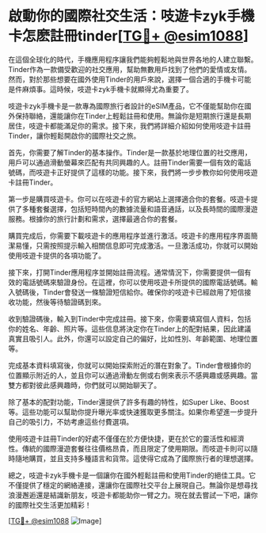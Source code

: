 # 啟動你的國際社交生活：吱遊卡zyk手機卡怎麽註冊tinder[[TG💪+ @esim1088](https://t.me/s/esim1088)]

在這個全球化的時代，手機應用程序讓我們能夠輕鬆地與世界各地的人建立聯繫。Tinder作為一款備受歡迎的社交應用，幫助無數用戶找到了他們的愛情或友情。然而，對於那些想要在國外使用Tinder的用戶來說，選擇一個合適的手機卡可能是件麻煩事。這時候，吱遊卡zyk手機卡就顯得尤為重要了。

吱遊卡zyk手機卡是一款專為國際旅行者設計的eSIM產品，它不僅能幫助你在國外保持聯絡，還能讓你在Tinder上輕鬆註冊和使用。無論你是短期旅行還是長期居住，吱遊卡都能滿足你的需求。接下來，我們將詳細介紹如何使用吱遊卡註冊Tinder，讓你輕鬆開啟你的國際社交之旅。

首先，你需要了解Tinder的基本操作。Tinder是一款基於地理位置的社交應用，用戶可以通過滑動螢幕來匹配有共同興趣的人。註冊Tinder需要一個有效的電話號碼，而吱遊卡正好提供了這樣的功能。接下來，我們將一步步教你如何使用吱遊卡註冊Tinder。

第一步是購買吱遊卡。你可以在吱遊卡的官方網站上選擇適合你的套餐。吱遊卡提供了多種套餐選擇，包括短時間內的數據流量和語音通話，以及長時間的國際漫遊服務。根據你的旅行計劃和需求，選擇最適合你的套餐。

購買完成后，你需要下載吱遊卡的應用程序並進行激活。吱遊卡的應用程序界面簡潔易懂，只需按照提示輸入相關信息即可完成激活。一旦激活成功，你就可以開始使用吱遊卡提供的各項功能了。

接下來，打開Tinder應用程序並開始註冊流程。通常情況下，你需要提供一個有效的電話號碼來驗證身份。在這裡，你可以使用吱遊卡所提供的國際電話號碼。輸入號碼後，Tinder會發送一條驗證短信給你。確保你的吱遊卡已經啟用了短信接收功能，然後等待驗證碼到來。

收到驗證碼後，輸入到Tinder中完成註冊。接下來，你需要填寫個人資料，包括你的姓名、年齡、照片等。這些信息將決定你在Tinder上的配對結果，因此建議真實且吸引人。此外，你還可以設定自己的偏好，比如性別、年齡範圍、地理位置等。

完成基本資料填寫後，你就可以開始探索附近的潛在對象了。Tinder會根據你的位置顯示附近的人，並且你可以通過滑動左側或右側來表示不感興趣或感興趣。當雙方都對彼此感興趣時，你們就可以開始聊天了。

除了基本的配對功能，Tinder還提供了許多有趣的特性，如Super Like、Boost等。這些功能可以幫助你提升曝光率或快速獲取更多關注。如果你希望進一步提升自己的吸引力，不妨考慮這些付費選項。

使用吱遊卡註冊Tinder的好處不僅僅在於方便快捷，更在於它的靈活性和經濟性。傳統的國際漫遊套餐往往價格昂貴，而且限定了使用期限。而吱遊卡則可以隨時隨地購買，並且支持多種語言和貨幣。這使得它成為了國際旅行者的理想選擇。

總之，吱遊卡zyk手機卡是一個讓你在國外輕鬆註冊和使用Tinder的絕佳工具。它不僅提供了穩定的網絡連接，還讓你在國際社交平台上展現自己。無論你是想尋找浪漫邂逅還是結識新朋友，吱遊卡都能助你一臂之力。現在就去嘗試一下吧，讓你的國際社交生活更加精彩！

[[TG💪+ @esim1088](https://t.me/s/esim1088) ![Image](https://i.postimg.cc/4NQfJmqS/Snipaste-2025-05-13-00-14-12.png)]
